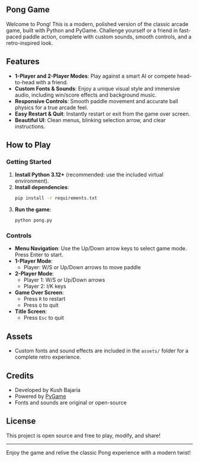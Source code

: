## Pong Game

Welcome to Pong! This is a modern, polished version of the classic arcade game, built with Python and PyGame. Challenge yourself or a friend in fast-paced paddle action, complete with custom sounds, smooth controls, and a retro-inspired look.

## Features
- **1-Player and 2-Player Modes**: Play against a smart AI or compete head-to-head with a friend.
- **Custom Fonts & Sounds**: Enjoy a unique visual style and immersive audio, including win/score effects and background music.
- **Responsive Controls**: Smooth paddle movement and accurate ball physics for a true arcade feel.
- **Easy Restart & Quit**: Instantly restart or exit from the game over screen.
- **Beautiful UI**: Clean menus, blinking selection arrow, and clear instructions.

## How to Play

### Getting Started
1. **Install Python 3.12+** (recommended: use the included virtual environment).
2. **Install dependencies**:
	 ```bash
	 pip install -r requirements.txt
	 ```
3. **Run the game**:
	 ```bash
	 python pong.py
	 ```

### Controls
- **Menu Navigation**: Use the Up/Down arrow keys to select game mode. Press Enter to start.
- **1-Player Mode**:
	- Player: W/S or Up/Down arrows to move paddle
- **2-Player Mode**:
	- Player 1: W/S or Up/Down arrows
	- Player 2: I/K keys
- **Game Over Screen**:
	- Press `R` to restart
	- Press `Q` to quit
- **Title Screen**:
	- Press `Esc` to quit

## Assets
- Custom fonts and sound effects are included in the `assets/` folder for a complete retro experience.

## Credits
- Developed by Kush Bajaria
- Powered by [PyGame](https://www.pygame.org/)
- Fonts and sounds are original or open-source

## License
This project is open source and free to play, modify, and share!

---
Enjoy the game and relive the classic Pong experience with a modern twist!